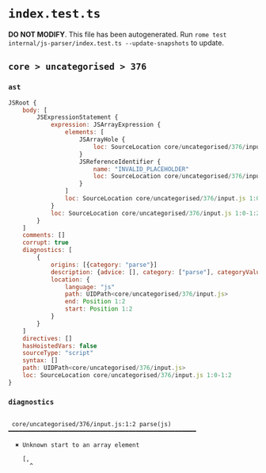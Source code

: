 # `index.test.ts`

**DO NOT MODIFY**. This file has been autogenerated. Run `rome test internal/js-parser/index.test.ts --update-snapshots` to update.

## `core > uncategorised > 376`

### `ast`

```javascript
JSRoot {
	body: [
		JSExpressionStatement {
			expression: JSArrayExpression {
				elements: [
					JSArrayHole {
						loc: SourceLocation core/uncategorised/376/input.js 1:1-1:1
					}
					JSReferenceIdentifier {
						name: "INVALID_PLACEHOLDER"
						loc: SourceLocation core/uncategorised/376/input.js 1:2-1:2
					}
				]
				loc: SourceLocation core/uncategorised/376/input.js 1:0-1:2
			}
			loc: SourceLocation core/uncategorised/376/input.js 1:0-1:2
		}
	]
	comments: []
	corrupt: true
	diagnostics: [
		{
			origins: [{category: "parse"}]
			description: {advice: [], category: ["parse"], categoryValue: "js", message: [RAW_MARKUP {value: "Unknown start to an "}, "array element"]}
			location: {
				language: "js"
				path: UIDPath<core/uncategorised/376/input.js>
				end: Position 1:2
				start: Position 1:2
			}
		}
	]
	directives: []
	hasHoistedVars: false
	sourceType: "script"
	syntax: []
	path: UIDPath<core/uncategorised/376/input.js>
	loc: SourceLocation core/uncategorised/376/input.js 1:0-1:2
}
```

### `diagnostics`

```

 core/uncategorised/376/input.js:1:2 parse(js) ━━━━━━━━━━━━━━━━━━━━━━━━━━━━━━━━━━━━━━━━━━━━━━━━━━━━━

  ✖ Unknown start to an array element

    [,
      ^


```
